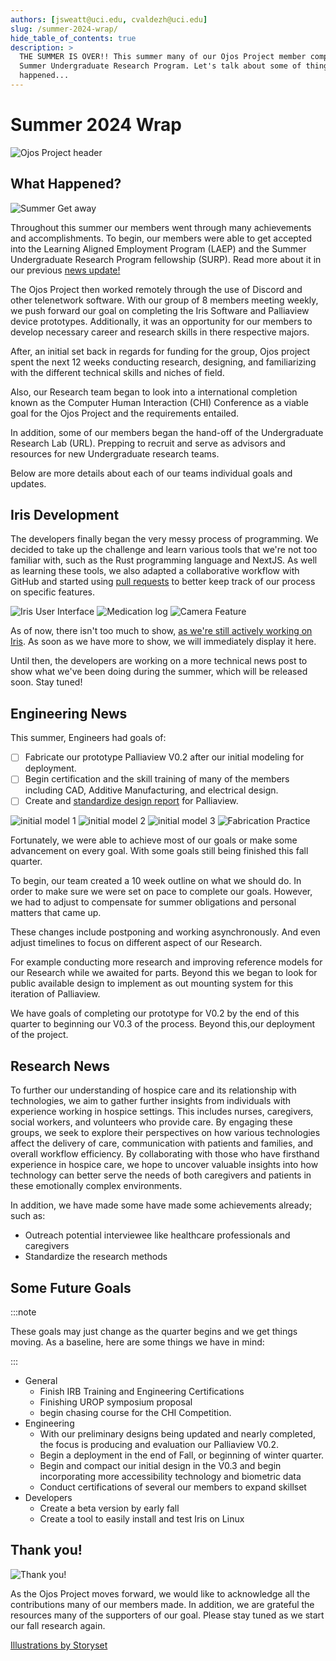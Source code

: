 ```yaml
---
authors: [jsweatt@uci.edu, cvaldezh@uci.edu]
slug: /summer-2024-wrap/
hide_table_of_contents: true
description: >
  THE SUMMER IS OVER!! This summer many of our Ojos Project member completed their
  Summer Undergraduate Research Program. Let's talk about some of things that
  happened...
---
```


# Summer 2024 Wrap

<!-- markdownlint-disable MD026 -->
<!-- ^ disabled no-trailing-punctuation -->

![Ojos Project header](@site/static/images/header.png)

<!-- truncate -->

## What Happened?

![Summer Get away](@site/static/images/Traveling-pana.png)

Throughout this summer our members went through many achievements and
accomplishments. To begin, our members were able to get accepted into the
Learning Aligned Employment Program (LAEP) and the Summer Undergraduate Research
 Program fellowship (SURP). Read more about it in our previous [news update!](https://ojosproject.org/news/surp-fellowship-2024/)

The Ojos Project then worked remotely through the use of Discord and other
telenetwork software. With our group of 8 members meeting weekly, we push
forward our goal on completing the Iris Software and Palliaview device
prototypes. Additionally, it was an opportunity for our members to develop
necessary career and research skills in there respective majors.

After, an initial set back in regards for funding for the group, Ojos project
spent the next 12 weeks conducting research, designing,  and familiarizing with
the different technical skills and niches of field.

Also, our Research team began to look into a international completion known as
the Computer Human Interaction (CHI) Conference as a viable goal for the
Ojos Project and the requirements entailed.

In addition, some of our members began the hand-off of the Undergraduate
Research Lab (URL). Prepping to recruit and serve as advisors and resources
for new Undergraduate research teams.

Below are more details about each of our teams individual goals and updates.

## Iris Development

The developers finally began the very messy process of programming. We decided
to take up the challenge and learn various tools that we're not too familiar
with, such as the Rust programming language and NextJS. As well as learning
these tools, we also adapted a collaborative workflow with GitHub and started
using [pull requests](https://github.com/ojosproject/iris/pulls/) to better keep
track of our process on specific features.

![Iris User Interface](@site/static/images/irisuserinterface.png)
![Medication log](@site/static/images/medicationlog.png)
![Camera Feature](@site/static/images/theamericanpublic(wubuffett).png)

As of now, there isn't too much to show, [as we're still actively working on
Iris](https://github.com/ojosproject/iris/commits/main/?since=2024-06-13&until=2024-09-15).
As soon as we have more to show, we will immediately display it here.

Until then, the developers are working on a more technical news post to show
what we've been doing during the summer, which will be released soon. Stay
tuned!

## Engineering News

This summer, Engineers had  goals of:

- [ ] Fabricate our prototype Palliaview V0.2 after our initial modeling for
deployment.
- [ ] Begin certification and the skill training of many of the members including
  CAD, Additive Manufacturing, and electrical design.
- [ ] Create and [standardize design report](https://github.com/ojosproject/website/pull/45)
    for Palliaview.

![initial model 1](<../../static/images/Screenshot 2024-08-26 122528.png>)
![initial model 2](<../../static/images/Screenshot 2024-08-26 122601.png>)
![initial model 3](<../../static/images/Screenshot 2024-08-26 122654.png>)
![Fabrication Practice](<../../static/images/Screenshot 2024-06-05 172741.png>)

Fortunately, we were able to achieve most of our goals or make some
advancement on every goal. With some goals still being finished this fall
quarter.

To begin, our team created a 10 week outline on what we should do. In order to
make sure we were set on pace to complete our goals. However,  we had to adjust
to compensate for summer obligations and personal matters that came up.

These changes include postponing and working asynchronously. And even adjust
timelines to focus on different aspect of our Research.

For example conducting more research and improving reference models for
our Research while we awaited for parts. Beyond this we began to look for public
available design to implement as out mounting system for this iteration of
Palliaview.

We have goals of completing our prototype for V0.2 by the end of this quarter to
beginning our V0.3 of the process. Beyond this,our deployment of the project.

## Research News

To further our understanding of hospice care and its relationship with
technologies, we aim to gather further insights from individuals with experience
working in hospice settings. This includes nurses, caregivers, social workers,
and volunteers who provide care. By engaging these groups, we seek to explore
their perspectives on how various technologies affect the delivery of care,
communication with patients and families, and overall workflow efficiency.
By collaborating with those who have firsthand experience in hospice care,
we hope to uncover valuable insights into how technology can better serve the
needs of both caregivers and patients in these emotionally complex environments.

In addition, we have made some have made some achievements already; such as:

- Outreach potential interviewee like healthcare professionals and caregivers
- Standardize the research methods

## Some Future Goals

<!-- we need to write some of the news about goals we have for this fall and year
-[] specifically about the CHI competition and the taking over the URL -->

:::note

These goals may just change as the quarter begins and we get things moving. As
a baseline, here are some things we have in mind:

:::

- General
  - Finish IRB Training and Engineering Certifications
  - Finishing UROP symposium proposal
  - begin chasing course for the CHI Competition.
- Engineering
  - With our preliminary designs being updated and nearly completed, the focus
  is producing and evaluation our Palliaview V0.2.
  - Begin a deployment in the end of Fall, or beginning of winter quarter.
  - Begin and compact our initial design in the V0.3 and begin incorporating
  more accessibility technology  and biometric data
  - Conduct certifications of several our members to expand skillset
- Developers
  - Create a beta version by early fall
  - Create a tool to easily install and test Iris on Linux

## Thank you!

![Thank you!](@site/static/images/Appreciation-bro.png)

As the Ojos Project moves forward, we would like to acknowledge all the
contributions many of our members made. In addition, we are grateful the
resources many of the supporters of our goal. Please stay tuned as we start our fall research again.

[Illustrations by Storyset](https://storyset.com/travel)
